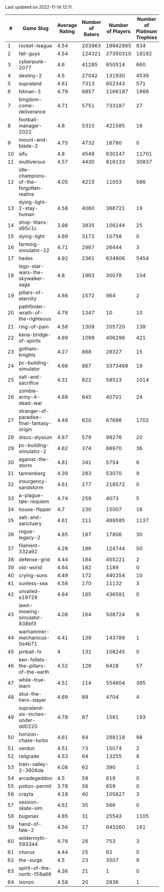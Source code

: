 Last updated on 2022-11-14 12:11.


|#|Game Slug|Average Rating|Number of Raters|Number of Players|Number of Platinum Trophies|Max Rarity (%)|
|---|---|---|---|---|---|---|
|1|rocket-league|4.54|203963|19942865|834|75|
|2|fall-guys|4.54|124321|27350310|19182|4|
|3|cyberpunk-2077|4.6|41285|650514|660|62|
|4|destiny-2|4.5|27042|131930|4539|96|
|5|supraland|4.61|7313|652343|571|99|
|6|hitman-3|4.79|6857|1166187|1866|48|
|7|kingdom-come-deliverance|4.71|5751|733187|27|30|
|8|football-manager-2022|4.8|5310|421585|16|49|
|9|mount-and-blade-2|4.75|4732|16780|0|28|
|10|sifu|4.8|4549|630147|11701|96|
|11|multiversus|4.57|4430|816133|30837|79|
|12|idle-champions-of-the-forgotten-realms|4.05|4215|11053|586|6|
|13|dying-light-2-stay-human|4.58|4060|368721|19|0.3|
|14|shop-titans-d95c1c|3.98|3835|106244|25|98|
|15|dying-light|4.69|3172|10758|0|97|
|16|farming-simulator-22|4.71|2967|26444|3|81|
|17|hades|4.92|2361|634906|5454|89|
|18|lego-star-wars-the-skywalker-saga|4.8|1963|30078|104|98|
|19|pillars-of-eternity|4.66|1572|964|2|79|
|20|pathfinder-wrath-of-the-righteous|4.76|1347|10|10|0.2|
|21|ring-of-pain|4.58|1309|205720|139|97|
|22|kena-bridge-of-spirits|4.69|1099|406296|421|94|
|23|gotham-knights|4.27|868|28327|15|34|
|24|pc-building-simulator|4.66|867|3373469|19|48|
|25|salt-and-sacrifice|4.31|822|58523|1014|91|
|26|zombie-army-4-dead-war|4.68|645|40701|24|66|
|27|stranger-of-paradise-final-fantasy-origin|4.49|620|67696|1702|98|
|28|disco-elysium|4.87|579|98276|20|28|
|29|pc-building-simulator-2|4.62|374|88970|36|75|
|30|against-the-storm|4.81|341|5754|6|20|
|31|tannenberg|4.39|283|53070|9|85|
|32|insurgency-sandstorm|4.61|277|218572|0|6|
|33|a-plague-tale-requiem|4.74|259|4073|5|92|
|34|house-flipper|4.7|230|15007|16|93|
|35|salt-and-sanctuary|4.61|211|489585|1137|83|
|36|rogue-legacy-2|4.85|187|17806|30|0.5|
|37|filament-332a92|4.28|186|124744|50|93|
|38|defense-grid|4.44|184|455221|2|80|
|39|old-world|4.64|182|1189|0|87|
|40|crying-suns|4.49|172|440354|10|65|
|41|sunless-sea|4.58|170|11132|3|37|
|42|unrailed-e19729|4.64|165|436591|0|2|
|43|lawn-mowing-simulator-838bf3|4.08|164|508724|6|88|
|44|warhammer-mechanicus-0e4b71|4.41|139|143788|1|24|
|45|pinball-fx|4|131|108245|0|86|
|46|ken-follets-the-pillars-of-the-earth|4.52|128|6428|57|51|
|47|while-true-learn|4.51|114|554604|395|93|
|48|skul-the-hero-slayer|4.69|89|4704|4|96|
|49|supraland-six-inches-under-dd0220|4.78|87|1581|193|99|
|50|horizon-chase-turbo|4.61|84|288118|98|83|
|51|verdun|4.51|73|15074|2|71|
|52|railgrade|4.53|64|13255|8|98|
|53|train-valley-2-3606da|4.08|62|390|1|89|
|54|arcadegeddon|4.5|59|619|0|95|
|55|potion-permit|3.78|56|659|0|98|
|56|crayta|4.18|40|105827|3|23|
|57|session-skate-sim|4.61|35|566|0|26|
|58|bugsnax|4.85|31|25543|1105|97|
|59|hand-of-fate-2|4.56|27|643260|161|72|
|60|wildermyth-593344|4.76|26|753|3|90|
|61|chorus|4.44|25|62|0|85|
|62|the-surge|4.5|23|3507|9|94|
|63|spirit-of-the-north-f58a66|4.36|21|1|0|100|
|64|isonzo|4.58|20|2836|1|62|
